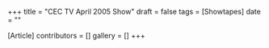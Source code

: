 +++
title = "CEC TV April 2005 Show"
draft = false
tags = [Showtapes]
date = ""

[Article]
contributors = []
gallery = []
+++
